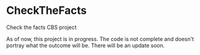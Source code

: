 # CheckTheFacts
Check the facts CBS project

As of now, this project is in progress. The code is not complete and doesn't portray what the outcome will be. There will be an update soon. 
